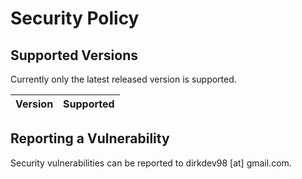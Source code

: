 # Security Policy

## Supported Versions

Currently only the latest released version is supported.

| Version | Supported |
| ------- | --------- |


## Reporting a Vulnerability

Security vulnerabilities can be reported to dirkdev98 [at] gmail.com.
